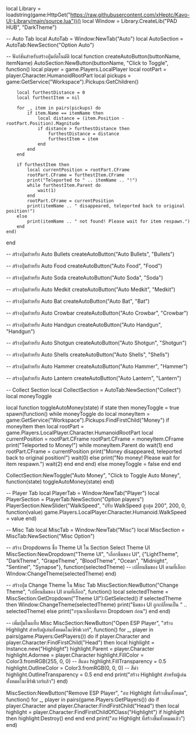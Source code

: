 local Library = loadstring(game:HttpGet("https://raw.githubusercontent.com/xHeptc/Kavo-UI-Library/main/source.lua"))()
local Window = Library.CreateLib("PAD HUB", "DarkTheme")

-- Auto Tab
local AutoTab = Window:NewTab("Auto")
local AutoSection = AutoTab:NewSection("Option Auto")

-- ฟังก์ชันสำหรับสร้างปุ่มอัตโนมัติ
local function createAutoButton(buttonName, itemName)
    AutoSection:NewButton(buttonName, "Click to Toggle", function()
        local player = game.Players.LocalPlayer
        local rootPart = player.Character.HumanoidRootPart
        local pickups = game:GetService("Workspace").Pickups:GetChildren()

        local furthestDistance = 0
        local furthestItem = nil

        for _, item in pairs(pickups) do
            if item.Name == itemName then
                local distance = (item.Position - rootPart.Position).Magnitude
                if distance > furthestDistance then
                    furthestDistance = distance
                    furthestItem = item
                end
            end
        end

        if furthestItem then
            local currentPosition = rootPart.CFrame
            rootPart.CFrame = furthestItem.CFrame
            print("Teleported to " .. itemName .. "!")
            while furthestItem.Parent do
                wait(1)
            end
            rootPart.CFrame = currentPosition
            print(itemName .. " disappeared, teleported back to original position!")
        else
            print(itemName .. " not found! Please wait for item respawn.")
        end
    end)
end

-- สร้างปุ่มสำหรับ Auto Bullets
createAutoButton("Auto Bullets", "Bullets")

-- สร้างปุ่มสำหรับ Auto Food
createAutoButton("Auto Food", "Food")

-- สร้างปุ่มสำหรับ Auto Soda
createAutoButton("Auto Soda", "Soda")

-- สร้างปุ่มสำหรับ Auto Medkit
createAutoButton("Auto Medkit", "Medkit")

-- สร้างปุ่มสำหรับ Auto Bat
createAutoButton("Auto Bat", "Bat")

-- สร้างปุ่มสำหรับ Auto Crowbar
createAutoButton("Auto Crowbar", "Crowbar")

-- สร้างปุ่มสำหรับ Auto Handgun
createAutoButton("Auto Handgun", "Handgun")

-- สร้างปุ่มสำหรับ Auto Shotgun
createAutoButton("Auto Shotgun", "Shotgun")

-- สร้างปุ่มสำหรับ Auto Shells
createAutoButton("Auto Shells", "Shells")

-- สร้างปุ่มสำหรับ Auto Hammer
createAutoButton("Auto Hammer", "Hammer")

-- สร้างปุ่มสำหรับ Auto Lantern
createAutoButton("Auto Lantern", "Lantern")

-- Collect Section
local CollectSection = AutoTab:NewSection("Collect")
local moneyToggle

local function toggleAutoMoney(state)
    if state then
        moneyToggle = true
        spawn(function()
            while moneyToggle do
                local moneyItem = game:GetService("Workspace").Pickups:FindFirstChild("Money")
                if moneyItem then
                    local rootPart = game.Players.LocalPlayer.Character.HumanoidRootPart
                    local currentPosition = rootPart.CFrame
                    rootPart.CFrame = moneyItem.CFrame
                    print("Teleported to Money!")
                    while moneyItem.Parent do
                        wait(1)
                    end
                    rootPart.CFrame = currentPosition
                    print("Money disappeared, teleported back to original position!")
                    wait(0)
                else
                    print("No money! Please wait for item respawn.")
                    wait(2)
                end
            end
        end)
    else
        moneyToggle = false
    end
end

CollectSection:NewToggle("Auto Money", "Click to Toggle Auto Money", function(state)
    toggleAutoMoney(state)
end)

-- Player Tab
local PlayerTab = Window:NewTab("Player")
local PlayerSection = PlayerTab:NewSection("Option players")
PlayerSection:NewSlider("WalkSpeed", "ปรับ WalkSpeed สูงสุด 200", 200, 0, function(value)
    game.Players.LocalPlayer.Character.Humanoid.WalkSpeed = value
end)

-- Misc Tab
local MiscTab = Window:NewTab("Misc")
local MiscSection = MiscTab:NewSection("Misc Option")

-- สร้าง Dropdowns ชื่อ Theme UI ใน Section Select Theme UI
MiscSection:NewDropdown("Theme UI", "เลือกธีมของ UI", {"LightTheme", "DarkTheme", "GrapeTheme", "BloodTheme", "Ocean", "Midnight", "Sentinel", "Synapse"}, function(selectedTheme)
    -- เปลี่ยนธีมของ UI ตามที่เลือก
    Window:ChangeTheme(selectedTheme)
end)

-- สร้างปุ่ม Change Theme ใน Misc Tab
MiscSection:NewButton("Change Theme", "เปลี่ยนธีมของ UI ตามที่เลือก", function()
    local selectedTheme = MiscSection:GetDropdown("Theme UI"):GetSelected()
    if selectedTheme then
        Window:ChangeTheme(selectedTheme)
        print("ธีมของ UI ถูกเปลี่ยนเป็น " .. selectedTheme)
    else
        print("กรุณาเลือกธีมจาก Dropdown ก่อน")
    end
end)

-- เพิ่มปุ่มในแท็บ Misc
MiscSection:NewButton("Open ESP Player", "สร้าง Highlight สำหรับผู้เล่นทั้งหมดในเซิร์ฟเวอร์", function()
    for _, player in pairs(game.Players:GetPlayers()) do
        if player.Character and player.Character:FindFirstChild("Head") then
            local highlight = Instance.new("Highlight")
            highlight.Parent = player.Character
            highlight.Adornee = player.Character
            highlight.FillColor = Color3.fromRGB(255, 0, 0) -- สีแดง
            highlight.FillTransparency = 0.5
            highlight.OutlineColor = Color3.fromRGB(0, 0, 0) -- สีดำ
            highlight.OutlineTransparency = 0.5
        end
    end
    print("สร้าง Highlight สำหรับผู้เล่นทั้งหมดในเซิร์ฟเวอร์แล้ว")
end)

MiscSection:NewButton("Remove ESP Player", "ลบ Highlight ที่สร้างขึ้นทั้งหมด", function()
    for _, player in pairs(game.Players:GetPlayers()) do
        if player.Character and player.Character:FindFirstChild("Head") then
            local highlight = player.Character:FindFirstChildOfClass("Highlight")
            if highlight then
                highlight:Destroy()
            end
        end
    end
    print("ลบ Highlight ที่สร้างขึ้นทั้งหมดแล้ว")
end)
